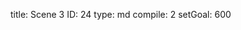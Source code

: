 title:          Scene 3
ID:             24
type:           md
compile:        2
setGoal:        600


